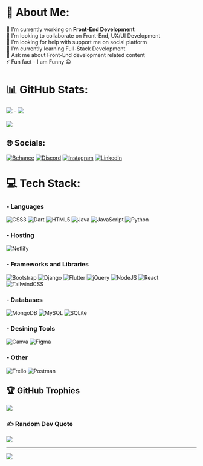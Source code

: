 
# 💫 About Me:
🔭 I’m currently working on **Front-End Development**<br>👯 I’m looking to collaborate on Front-End, UX/UI Development<br>🤝 I’m looking for help with support me on social platform<br>🌱 I’m currently learning Full-Stack Development<br>💬 Ask me about Front-End development related content<br>⚡ Fun fact - I am Funny 😀

# 📊 GitHub Stats:
![](https://github-readme-stats.vercel.app/api?username=gokarna123-goku&theme=radical&hide_border=false&include_all_commits=true&count_private=true) - 
![](https://github-readme-stats.vercel.app/api/top-langs/?username=gokarna123-goku&theme=radical&hide_border=false&include_all_commits=true&count_private=true&layout=compact) <br/> <br/>
![](https://github-readme-streak-stats.herokuapp.com/?user=gokarna123-goku&theme=radical&hide_border=false)

## 🌐 Socials:
[![Behance](https://img.shields.io/badge/Behance-1769ff?logo=behance&logoColor=white)](https://behance.net/https://www.behance.net/gokarnaadhikari) [![Discord](https://img.shields.io/badge/Discord-%237289DA.svg?logo=discord&logoColor=white)](https://discord.gg/https://discord.gg/9BhRT9Ae) [![Instagram](https://img.shields.io/badge/Instagram-%23E4405F.svg?logo=Instagram&logoColor=white)](https://instagram.com/https://www.instagram.com/theac_goku153/) [![LinkedIn](https://img.shields.io/badge/LinkedIn-%230077B5.svg?logo=linkedin&logoColor=white)](https://linkedin.com/in/https://www.linkedin.com/in/gokarna-a-583b0b245/) 

# 💻 Tech Stack:
<h3> - Languages </h3>


![CSS3](https://img.shields.io/badge/css3-%231572B6.svg?style=for-the-badge&logo=css3&logoColor=white) ![Dart](https://img.shields.io/badge/dart-%230175C2.svg?style=for-the-badge&logo=dart&logoColor=white) ![HTML5](https://img.shields.io/badge/html5-%23E34F26.svg?style=for-the-badge&logo=html5&logoColor=white) ![Java](https://img.shields.io/badge/java-%23ED8B00.svg?style=for-the-badge&logo=java&logoColor=white) ![JavaScript](https://img.shields.io/badge/javascript-%23323330.svg?style=for-the-badge&logo=javascript&logoColor=%23F7DF1E) ![Python](https://img.shields.io/badge/python-3670A0?style=for-the-badge&logo=python&logoColor=ffdd54) 

<h3> - Hosting </h3>


![Netlify](https://img.shields.io/badge/netlify-%23000000.svg?style=for-the-badge&logo=netlify&logoColor=#00C7B7) 

<h3> - Frameworks and Libraries </h3>


![Bootstrap](https://img.shields.io/badge/bootstrap-%23563D7C.svg?style=for-the-badge&logo=bootstrap&logoColor=white) ![Django](https://img.shields.io/badge/django-%23092E20.svg?style=for-the-badge&logo=django&logoColor=white) ![Flutter](https://img.shields.io/badge/Flutter-%2302569B.svg?style=for-the-badge&logo=Flutter&logoColor=white) ![jQuery](https://img.shields.io/badge/jquery-%230769AD.svg?style=for-the-badge&logo=jquery&logoColor=white) ![NodeJS](https://img.shields.io/badge/node.js-6DA55F?style=for-the-badge&logo=node.js&logoColor=white) ![React](https://img.shields.io/badge/react-%2320232a.svg?style=for-the-badge&logo=react&logoColor=%2361DAFB) ![TailwindCSS](https://img.shields.io/badge/tailwindcss-%2338B2AC.svg?style=for-the-badge&logo=tailwind-css&logoColor=white) 

<h3> - Databases </h3>


![MongoDB](https://img.shields.io/badge/MongoDB-%234ea94b.svg?style=for-the-badge&logo=mongodb&logoColor=white) ![MySQL](https://img.shields.io/badge/mysql-%2300f.svg?style=for-the-badge&logo=mysql&logoColor=white) ![SQLite](https://img.shields.io/badge/sqlite-%2307405e.svg?style=for-the-badge&logo=sqlite&logoColor=white) 

<h3> - Desining Tools </h3>


![Canva](https://img.shields.io/badge/Canva-%2300C4CC.svg?style=for-the-badge&logo=Canva&logoColor=white) 	![Figma](https://img.shields.io/badge/figma-%23F24E1E.svg?style=for-the-badge&logo=figma&logoColor=white) 

<h3> - Other </h3>


![Trello](https://img.shields.io/badge/Trello-%23026AA7.svg?style=for-the-badge&logo=Trello&logoColor=white) ![Postman](https://img.shields.io/badge/Postman-FF6C37?style=for-the-badge&logo=postman&logoColor=white)

## 🏆 GitHub Trophies
![](https://github-profile-trophy.vercel.app/?username=gokarna123-goku&theme=radical&no-frame=false&no-bg=false&margin-w=17&margin-h=17)

### ✍️ Random Dev Quote
![](https://quotes-github-readme.vercel.app/api?type=horizontal&theme=radical)

---

[![](https://visitcount.itsvg.in/api?id=gokarna123-goku&icon=5&color=3)](https://visitcount.itsvg.in)





